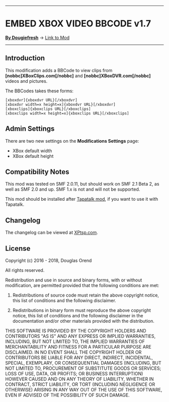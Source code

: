 --------

# EMBED XBOX VIDEO BBCODE v1.7

[**By Dougiefresh**](http://www.simplemachines.org/community/index.php?action=profile;u=253913) -> [Link to Mod](http://custom.simplemachines.org/mods/index.php?mod=4079)

--------

## Introduction
This modification adds a BBCode to view clips from **[nobbc]XBoxClips.com[/nobbc]** and **[nobbc]XBoxDVR.com[/nobbc]** videos and pictures.

The BBCodes takes these forms:
    
    [xboxdvr]{xboxdvr URL}[/xboxdvr]
    [xboxdvr width=x height=x]{xboxdvr URL}[/xboxdvr]
    [xboxclips]{xboxclips URL}[/xboxclips]
    [xboxclips width=x height=x]{xboxclips URL}[/xboxclips]
    

## Admin Settings
There are two new settings on the **Modifications Settings** page:
- XBox default width
- XBox default height

## Compatibility Notes
This mod was tested on SMF 2.0.11, but should work on SMF 2.1 Beta 2, as well as SMF 2.0 and up.  SMF 1.x is not and will not be supported.

This mod should be installed after [Tapatalk mod](https://www.tapatalk.com/download_SimpleMachines.php), if you want to use it with Tapatalk.

## Changelog
The changelog can be viewed at [XPtsp.com](http://www.xptsp.com/board/free-modifications/embed-xbox-videos-bbcode/?tab=1).

## License
Copyright (c) 2016 - 2018, Douglas Orend

All rights reserved.

Redistribution and use in source and binary forms, with or without modification, are permitted provided that the following conditions are met:

1. Redistributions of source code must retain the above copyright notice, this list of conditions and the following disclaimer.

2. Redistributions in binary form must reproduce the above copyright notice, this list of conditions and the following disclaimer in the documentation and/or other materials provided with the distribution.

THIS SOFTWARE IS PROVIDED BY THE COPYRIGHT HOLDERS AND CONTRIBUTORS "AS IS" AND ANY EXPRESS OR IMPLIED WARRANTIES, INCLUDING, BUT NOT LIMITED TO, THE IMPLIED WARRANTIES OF MERCHANTABILITY AND FITNESS FOR A PARTICULAR PURPOSE ARE DISCLAIMED. IN NO EVENT SHALL THE COPYRIGHT HOLDER OR CONTRIBUTORS BE LIABLE FOR ANY DIRECT, INDIRECT, INCIDENTAL, SPECIAL, EXEMPLARY, OR CONSEQUENTIAL DAMAGES (INCLUDING, BUT NOT LIMITED TO, PROCUREMENT OF SUBSTITUTE GOODS OR SERVICES; LOSS OF USE, DATA, OR PROFITS; OR BUSINESS INTERRUPTION) HOWEVER CAUSED AND ON ANY THEORY OF LIABILITY, WHETHER IN CONTRACT, STRICT LIABILITY, OR TORT (INCLUDING NEGLIGENCE OR OTHERWISE) ARISING IN ANY WAY OUT OF THE USE OF THIS SOFTWARE, EVEN IF ADVISED OF THE POSSIBILITY OF SUCH DAMAGE.
